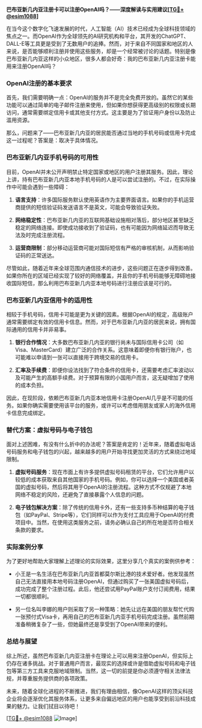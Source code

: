**巴布亚新几内亚注册卡可以注册OpenAI吗？——深度解读与实用建议[[TG💪+ @esim1088](https://t.me/s/esim1088)]**

在当今这个数字化飞速发展的时代，人工智能（AI）技术已经成为全球科技领域的焦点之一。而OpenAI作为全球领先的AI研究机构和平台，其开发的ChatGPT、DALL-E等工具更是受到了无数用户的追捧。然而，对于来自不同国家和地区的人来说，是否能够顺利注册并使用这些服务，却是一个经常被讨论的话题。特别是像巴布亚新几内亚这样的小众地区，很多人都会好奇：我的巴布亚新几内亚注册卡能用来注册OpenAI吗？

### OpenAI注册的基本要求

首先，我们需要明确一点：OpenAI的服务并不是完全免费开放的。虽然它的某些功能可以通过简单的电子邮件注册来使用，但如果你想获得更高级别的权限或长期访问，通常需要绑定信用卡或其他支付方式。这主要是为了验证用户身份以及防止滥用资源。

那么，问题来了——巴布亚新几内亚的居民能否通过当地的手机号码或信用卡完成这一过程呢？答案是：取决于具体情况。

### 巴布亚新几内亚手机号码的可用性

目前，OpenAI并未公开声明禁止特定国家或地区的用户注册其服务。因此，理论上讲，持有巴布亚新几内亚本地手机号码的人是可以尝试注册的。不过，在实际操作中可能会遇到一些障碍：

1. **语言支持**：许多国际服务默认使用英语作为主要界面语言。如果你的手机运营商提供的短信验证码发送语言不是英文，可能会导致验证失败。
   
2. **网络稳定性**：巴布亚新几内亚的互联网基础设施相对落后，部分地区甚至缺乏稳定的网络连接。即使成功接收到了验证码，也有可能因为网络延迟而导致无法及时完成注册流程。

3. **运营商限制**：部分移动运营商可能对国际短信有严格的审核机制，从而影响验证码的正常送达。

尽管如此，随着近年来全球范围内通信技术的进步，这些问题正在逐步得到改善。如果你所在的区域已经实现了较好的网络覆盖，并且你的手机号码能够无障碍地接收国际短信，那么利用巴布亚新几内亚本地号码进行注册应该是可行的。

### 巴布亚新几内亚信用卡的适用性

相较于手机号码，信用卡可能是更为关键的因素。根据OpenAI的规定，高级账户通常需要绑定有效的信用卡信息。然而，对于巴布亚新几内亚的居民来说，拥有国际通用的信用卡并非易事。

1. **银行合作情况**：大多数巴布亚新几内亚的银行尚未与国际信用卡公司（如Visa、MasterCard）建立广泛的合作关系。这意味着即便你有银行账户，也可能难以申请到一张可以直接用于跨境交易的信用卡。

2. **汇率及手续费**：即便你设法找到了符合条件的信用卡，还需要考虑汇率波动以及可能产生的高额手续费。对于预算有限的小国用户而言，这无疑增加了使用的成本负担。

因此，在现阶段，依赖巴布亚新几内亚本地信用卡注册OpenAI几乎是不可能的任务。如果你确实需要使用该平台的服务，或许可以考虑借用朋友或家人的海外信用卡信息完成绑定。

### 替代方案：虚拟号码与电子钱包

面对上述困难，有没有什么折中的办法呢？答案是肯定的！近年来，随着虚拟电话号码服务和电子钱包的兴起，越来越多的用户开始寻找更加灵活的方式来绕过地域限制。

1. **虚拟号码服务**：现在市面上有许多提供虚拟号码租赁的平台，它们允许用户以较低的成本获取来自其他国家的手机号码。例如，你可以选择一个美国或者英国的虚拟号码，然后将其用于OpenAI的注册流程。这种方式不仅规避了本地网络不稳定的风险，还避免了直接暴露个人信息的问题。

2. **电子钱包解决方案**：除了传统的信用卡外，还有一些支持多币种结算的电子钱包（如PayPal、Stripe等），它们同样可以作为支付工具应用于OpenAI的付费项目中。当然，在使用这类服务之前，请务必确认自己的所在地是否符合相关条款的要求。

### 实际案例分享

为了更好地帮助大家理解上述理论的实际效果，这里分享几个真实的案例供参考：

- 小王是一名生活在巴布亚新几内亚首都莫尔斯比港的技术爱好者。他发现虽然自己无法直接用本地号码注册OpenAI，但通过购买了一张美国虚拟号码后，成功完成了整个注册过程。此后，他还尝试用PayPal账户支付订阅费用，结果一切都很顺利。

- 另一位名叫李娜的用户则采取了另一种策略：她先让远在美国的朋友帮忙代购一张预付式Visa卡，再用自己的巴布亚新几内亚手机号码完成注册。虽然前期准备稍微复杂了一些，但她最终还是享受到了OpenAI带来的便利。

### 总结与展望

综上所述，虽然巴布亚新几内亚注册卡在理论上可以用来注册OpenAI，但实际上仍存在诸多挑战。对于普通用户而言，最现实的选择或许是借助虚拟号码和电子钱包等第三方工具来克服地域限制。当然，这一切的前提是你必须遵守相关法律法规，并尊重服务提供商的各项政策。

未来，随着全球化进程的不断推进，我们有理由相信，像OpenAI这样的顶尖科技企业将会逐渐优化其服务体系，让更多来自偏远地区的用户也能享受到前沿科技成果的魅力。让我们拭目以待吧！

[[TG💪+ @esim1088](https://t.me/s/esim1088) ![Image](https://i.postimg.cc/4NQfJmqS/Snipaste-2025-05-13-00-14-12.png)]